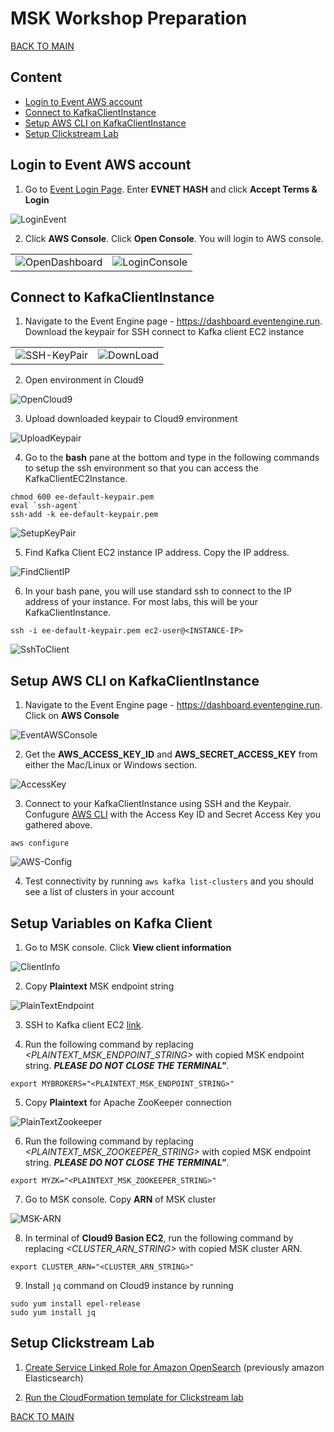 # MSK Workshop Preparation
[BACK TO MAIN](/README.md)

## Content

* [Login to Event AWS account](#login-to-event-aws-account)
* [Connect to KafkaClientInstance](#connect-to-kafkaclientinstance)
* [Setup AWS CLI on KafkaClientInstance](#setup-aws-cli-on-kafkaclientinstance)
* [Setup Clickstream Lab](#setup-clickstream-lab)

## Login to Event AWS account

1. Go to <a href="https://dashboard.eventengine.run/login" target="_blank" rel="noopener">Event Login Page</a>. Enter **EVNET HASH** and click **Accept Terms & Login**

![LoginEvent](./pics/Screen%20Shot%202023-03-16%20at%2010.21.22%20AM.png)

2. Click **AWS Console**. Click **Open Console**. You will login to AWS console. 

| | |
| - | - |
|![OpenDashboard](./pics/Screen%20Shot%202023-03-16%20at%2010.48.30%20AM.png) | ![LoginConsole](./pics/Screen%20Shot%202023-03-16%20at%2010.49.31%20AM.png) |


## Connect to KafkaClientInstance

1. Navigate to the Event Engine page - https://dashboard.eventengine.run. Download the keypair for SSH connect to Kafka client EC2 instance

| | |
| - | - |
|![SSH-KeyPair](/pics/Screen%20Shot%202023-03-16%20at%209.23.05%20AM.png) | ![DownLoad](./pics/Screen%20Shot%202023-03-16%20at%2010.31.16%20AM.png)|


2. Open environment in Cloud9

![OpenCloud9](./pics/Screen%20Shot%202023-03-16%20at%209.28.30%20AM.png)

3. Upload downloaded keypair to Cloud9 environment

![UploadKeypair](./pics/Screen%20Shot%202023-03-16%20at%209.31.55%20AM.png)

4. Go to the **bash** pane at the bottom and type in the following commands to setup the ssh environment so that you can access the KafkaClientEC2Instance.

```
chmod 600 ee-default-keypair.pem
eval `ssh-agent`
ssh-add -k ee-default-keypair.pem
```

![SetupKeyPair](./pics/Screen%20Shot%202023-03-16%20at%209.35.24%20AM.png)

5. Find Kafka Client EC2 instance IP address. Copy the IP address.

![FindClientIP](./pics/Screen%20Shot%202023-03-16%20at%209.39.54%20AM.png)

6. In your bash pane, you will use standard ssh to connect to the IP address of your instance. For most labs, this will be your KafkaClientInstance. 

```
ssh -i ee-default-keypair.pem ec2-user@<INSTANCE-IP>
```

![SshToClient](./pics/Screen%20Shot%202023-03-16%20at%209.44.18%20AM.png)


## Setup AWS CLI on KafkaClientInstance

1. Navigate to the Event Engine page - https://dashboard.eventengine.run. Click on **AWS Console**

![EventAWSConsole](./pics/Screen%20Shot%202023-03-16%20at%209.51.35%20AM.png)

2. Get the **AWS_ACCESS_KEY_ID** and **AWS_SECRET_ACCESS_KEY** from either the Mac/Linux or Windows section.

![AccessKey](./pics/Screen%20Shot%202023-03-16%20at%209.53.47%20AM.png)

3. Connect to your KafkaClientInstance using SSH and the Keypair. Confugure [AWS CLI](https://docs.aws.amazon.com/cli/latest/userguide/cli-chap-configure.html#cli-quick-configuration) with the Access Key ID and Secret Access Key you gathered above. 

```
aws configure

```
![AWS-Config](./pics/Screen%20Shot%202023-03-16%20at%209.57.17%20AM.png)

4. Test connectivity by running `aws kafka list-clusters` and you should see a list of clusters in your account


## Setup Variables on Kafka Client

1. Go to MSK console. Click **View client information**

![ClientInfo](./pics/Screen%20Shot%202023-03-16%20at%2012.37.12%20PM.png)

2. Copy **Plaintext** MSK endpoint string

![PlainTextEndpoint](./pics/Screen%20Shot%202023-03-16%20at%2012.39.12%20PM.png)

3. SSH to Kafka client EC2 [link](#connect-to-kafkaclientinstance). 

4. Run the following command by replacing *<PLAINTEXT_MSK_ENDPOINT_STRING>* with copied MSK endpoint string. ***PLEASE DO NOT CLOSE THE TERMINAL"***. 

```
export MYBROKERS="<PLAINTEXT_MSK_ENDPOINT_STRING>"
```

5. Copy **Plaintext** for Apache ZooKeeper connection

![PlainTextZookeeper](./pics/Screen%20Shot%202023-03-16%20at%203.02.29%20PM.png)

6. Run the following command by replacing *<PLAINTEXT_MSK_ZOOKEEPER_STRING>* with copied MSK endpoint string. ***PLEASE DO NOT CLOSE THE TERMINAL"***. 

```
export MYZK="<PLAINTEXT_MSK_ZOOKEEPER_STRING>"
```

7. Go to MSK console. Copy **ARN** of MSK cluster

![MSK-ARN](./pics/Screen%20Shot%202023-03-16%20at%2012.50.27%20PM.png)

8. In terminal of **Cloud9 Basion EC2**, run the following command by replacing *<CLUSTER_ARN_STRING>* with copied MSK cluster ARN. 

```
export CLUSTER_ARN="<CLUSTER_ARN_STRING>"
```

9. Install `jq` command on Cloud9 instance by running 

```
sudo yum install epel-release
sudo yum install jq
```

## Setup Clickstream Lab 

1. [Create Service Linked Role for Amazon OpenSearch](https://catalog.us-east-1.prod.workshops.aws/workshops/c2b72b6f-666b-4596-b8bc-bafa5dcca741/en-US/mskkdaflinklab/setup#create-a-service-linked-role-for-amazon-elasticsearch) (previously amazon Elasticsearch) 

2. [Run the CloudFormation template for Clickstream lab](https://catalog.us-east-1.prod.workshops.aws/workshops/c2b72b6f-666b-4596-b8bc-bafa5dcca741/en-US/mskkdaflinklab/setup#run-the-cloudformation-template)


[BACK TO MAIN](/README.md)